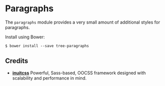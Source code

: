 # Paragraphs

The `paragraphs` module provides a very small amount of additional styles for
paragraphs.

Install using Bower:

    $ bower install --save tree-paragraphs

## Credits

* **[inuitcss](https://github.com/inuitcss)** Powerful, Sass-based, OOCSS
framework designed with scalability and performance in mind.
